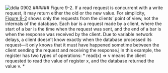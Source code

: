 ![ddia 0902](assets/ddia_0902.png) ###### Figure 9-2. If a read request is concurrent with a write request, it may return either the old or the new value. For simplicity, [Figure 9-2](#fig_consistency_linearizability_1) shows only the requests from the clients’
point of view, not the internals of the database. Each bar is a request made by a client, where the
start of a bar is the time when the request was sent, and the end of a bar is when the response was
received by the client. Due to variable network delays, a client doesn’t know exactly when the
database processed its request—it only knows that it must have happened sometime between the
client sending the request and receiving the response.[i](ch09.html#idm140605760066128) In this example, the register has two types of operations: *  read(x) ⇒ v means the client requested to read the value of register
x, and the database returned the value v. * 